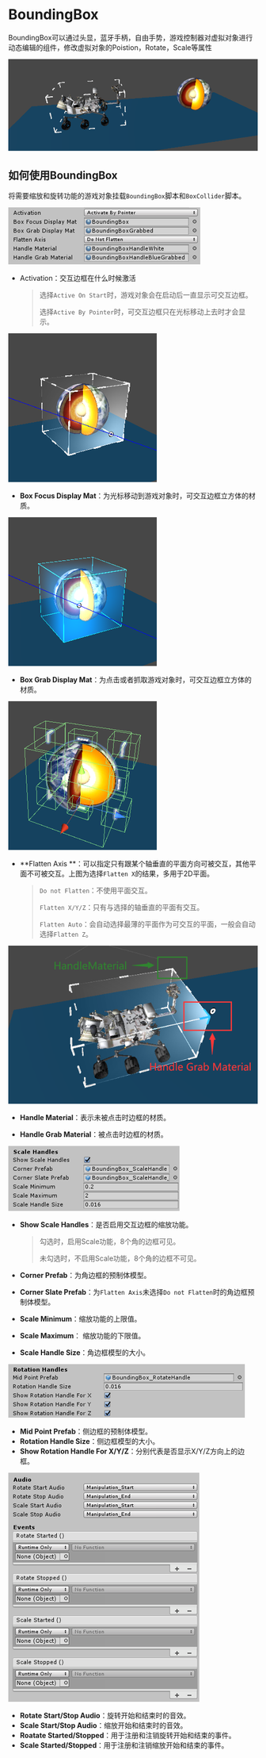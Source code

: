# BoundingBox

BoundingBox可以通过头显，蓝牙手柄，自由手势，游戏控制器对虚拟对象进行动态编辑的组件，修改虚拟对象的Poistion，Rotate，Scale等属性

![BoundingBox.png](../../../Images/Module_Interaction/BoundingBox.png)

## 如何使用BoundingBox

将需要缩放和旋转功能的游戏对象挂载`BoundingBox`脚本和`BoxCollider`脚本。

![BoundingBox_Activation.png](../../../Images/Module_Interaction/BoundingBox_Activation.png)

* Activation：交互边框在什么时候激活

  >选择`Active On Start`时，游戏对象会在启动后一直显示可交互边框。
  >
  >选择`Active By Pointer`时，可交互边框只在光标移动上去时才会显示。

![BoundingBox_FocusPrefab.png](../../../Images/Module_Interaction/BoundingBox_FocusPrefab.png)

* **Box Focus Display Mat**：为光标移动到游戏对象时，可交互边框立方体的材质。

![BoundingBox_GrabPrefab.png](../../../Images/Module_Interaction/BoundingBox_GrabPrefab.png)

* **Box Grab Display Mat**：为点击或者抓取游戏对象时，可交互边框立方体的材质。

![BoundingBox_FlattenX.png](../../../Images/Module_Interaction/BoundingBox_FlattenX.png)

* **Flatten Axis **：可以指定只有跟某个轴垂直的平面方向可被交互，其他平面不可被交互。上图为选择`Flatten X`的结果，多用于2D平面。
  >`Do not Flatten`：不使用平面交互。
  >
  >`Flatten X/Y/Z`：只有与选择的轴垂直的平面有交互。
  >
  >`Flatten Auto`：会自动选择最薄的平面作为可交互的平面，一般会自动选择`Flatten Z`。

![BoundingBox_HandleMaterial.png](../../../Images/Module_Interaction/BoundingBox_HandleMaterial.png)

* **Handle Material**：表示未被点击时边框的材质。

* **Handle Grab Material**：被点击时边框的材质。

![BoundingBox_ScaleHandles.png](../../../Images/Module_Interaction/BoundingBox_ScaleHandles.png)

* **Show Scale Handles**：是否启用交互边框的缩放功能。
  >勾选时，启用Scale功能，8个角的边框可见。
  >
  >未勾选时，不启用Scale功能，8个角的边框不可见。

*  **Corner Prefab**：为角边框的预制体模型。
* **Corner Slate Prefab**：为`Flatten Axis`未选择`Do not Flatten`时的角边框预制体模型。

*  **Scale Minimum**：缩放功能的上限值。
*  **Scale Maximum**： 缩放功能的下限值。
*  **Scale Handle Size**：角边框模型的大小。

![BoundingBox_RotationHandles.png](../../../Images/Module_Interaction/BoundingBox_RotationHandles.png)

* **Mid Point Prefab**：侧边框的预制体模型。
* **Rotation Handle Size**：侧边框模型的大小。
*  **Show Rotation Handle For X/Y/Z**：分别代表是否显示X/Y/Z方向上的边框。

![BoundingBox_EventAndAudio.png](../../../Images/Module_Interaction/BoundingBox_EventAndAudio.png)

*  **Rotate Start/Stop Audio**：旋转开始和结束时的音效。
*  **Scale Start/Stop Audio**：缩放开始和结束时的音效。
*  **Roatate Started/Stopped**：用于注册和注销旋转开始和结束的事件。
*  **Scale Started/Stopped**：用于注册和注销缩放开始和结束的事件。
